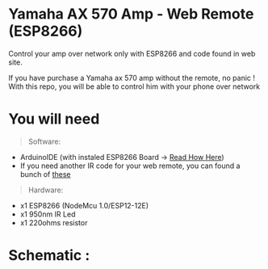 # Yamaha AX 570 Amp - Web Remote (ESP8266)
Control your amp over network only with ESP8266 and code found in web site.  



If you have purchase a Yamaha ax 570 amp without the remote, no panic ! With this repo, you will be able to control him with your phone over network

# You will need

>Software:
   * ArduinoIDE (with instaled ESP8266 Board -> [Read How Here](https://randomnerdtutorials.com/how-to-install-esp8266-board-arduino-ide/))
   * If you need another IR code for your web remote, you can found a bunch of [these](http://lirc-remotes.sourceforge.net/remotes-table.html)
  
>Hardware:

* x1 ESP8266 (NodeMcu 1.0/ESP12-12E)
* x1 950nm IR Led
* x1 220ohms resistor

# Schematic :

